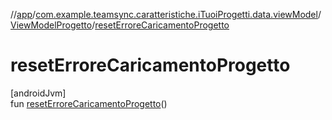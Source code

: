 //[app](../../../index.md)/[com.example.teamsync.caratteristiche.iTuoiProgetti.data.viewModel](../index.md)/[ViewModelProgetto](index.md)/[resetErroreCaricamentoProgetto](reset-errore-caricamento-progetto.md)

# resetErroreCaricamentoProgetto

[androidJvm]\
fun [resetErroreCaricamentoProgetto](reset-errore-caricamento-progetto.md)()
